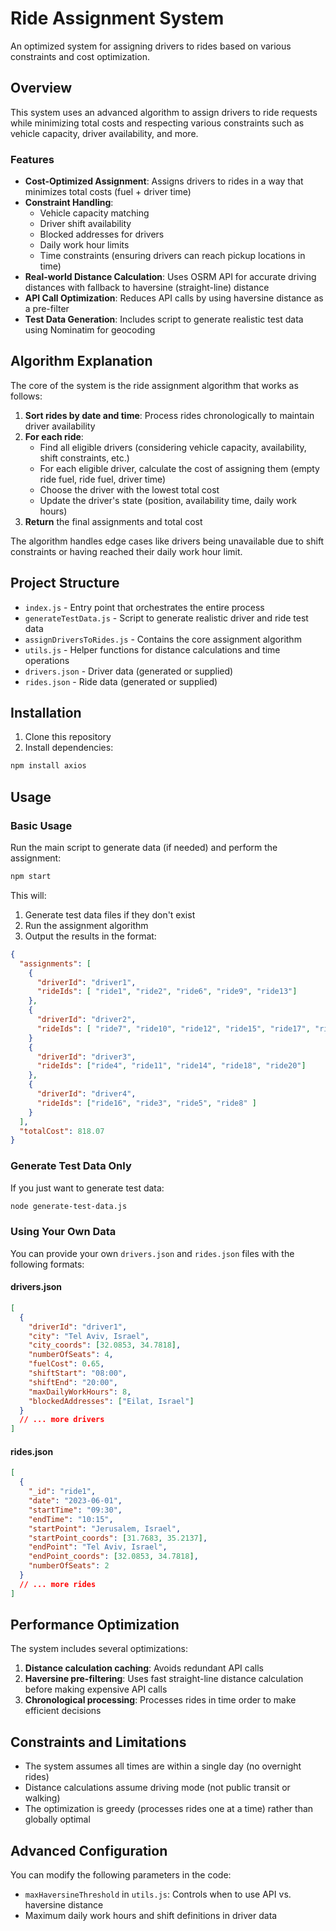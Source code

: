 # Ride Assignment System

An optimized system for assigning drivers to rides based on various constraints and cost optimization.

## Overview

This system uses an advanced algorithm to assign drivers to ride requests while minimizing total costs and respecting various constraints such as vehicle capacity, driver availability, and more.

### Features

- **Cost-Optimized Assignment**: Assigns drivers to rides in a way that minimizes total costs (fuel + driver time)
- **Constraint Handling**:
  - Vehicle capacity matching
  - Driver shift availability
  - Blocked addresses for drivers
  - Daily work hour limits
  - Time constraints (ensuring drivers can reach pickup locations in time)
- **Real-world Distance Calculation**: Uses OSRM API for accurate driving distances with fallback to haversine (straight-line) distance
- **API Call Optimization**: Reduces API calls by using haversine distance as a pre-filter
- **Test Data Generation**: Includes script to generate realistic test data using Nominatim for geocoding

## Algorithm Explanation

The core of the system is the ride assignment algorithm that works as follows:

1. **Sort rides by date and time**: Process rides chronologically to maintain driver availability
2. **For each ride**:
   - Find all eligible drivers (considering vehicle capacity, availability, shift constraints, etc.)
   - For each eligible driver, calculate the cost of assigning them (empty ride fuel, ride fuel, driver time)
   - Choose the driver with the lowest total cost
   - Update the driver's state (position, availability time, daily work hours)
3. **Return** the final assignments and total cost

The algorithm handles edge cases like drivers being unavailable due to shift constraints or having reached their daily work hour limit.

## Project Structure

- `index.js` - Entry point that orchestrates the entire process
- `generateTestData.js` - Script to generate realistic driver and ride test data
- `assignDriversToRides.js` - Contains the core assignment algorithm
- `utils.js` - Helper functions for distance calculations and time operations
- `drivers.json` - Driver data (generated or supplied)
- `rides.json` - Ride data (generated or supplied)

## Installation

1. Clone this repository
2. Install dependencies:

```bash
npm install axios
```

## Usage

### Basic Usage

Run the main script to generate data (if needed) and perform the assignment:

```bash
npm start
```

This will:

1. Generate test data files if they don't exist
2. Run the assignment algorithm
3. Output the results in the format:

```json
{
  "assignments": [
    {
      "driverId": "driver1",
      "rideIds": [ "ride1", "ride2", "ride6", "ride9", "ride13"]
    },
    {
      "driverId": "driver2",
      "rideIds": [ "ride7", "ride10", "ride12", "ride15", "ride17", "ride19"]
    }
    {
      "driverId": "driver3",
      "rideIds": ["ride4", "ride11", "ride14", "ride18", "ride20"]
    },
    {
      "driverId": "driver4",
      "rideIds": ["ride16", "ride3", "ride5", "ride8" ]
    }
  ],
  "totalCost": 818.07
}
```

### Generate Test Data Only

If you just want to generate test data:

```bash
node generate-test-data.js
```

### Using Your Own Data

You can provide your own `drivers.json` and `rides.json` files with the following formats:

#### drivers.json

```json
[
  {
    "driverId": "driver1",
    "city": "Tel Aviv, Israel",
    "city_coords": [32.0853, 34.7818],
    "numberOfSeats": 4,
    "fuelCost": 0.65,
    "shiftStart": "08:00",
    "shiftEnd": "20:00",
    "maxDailyWorkHours": 8,
    "blockedAddresses": ["Eilat, Israel"]
  }
  // ... more drivers
]
```

#### rides.json

```json
[
  {
    "_id": "ride1",
    "date": "2023-06-01",
    "startTime": "09:30",
    "endTime": "10:15",
    "startPoint": "Jerusalem, Israel",
    "startPoint_coords": [31.7683, 35.2137],
    "endPoint": "Tel Aviv, Israel",
    "endPoint_coords": [32.0853, 34.7818],
    "numberOfSeats": 2
  }
  // ... more rides
]
```

## Performance Optimization

The system includes several optimizations:

1. **Distance calculation caching**: Avoids redundant API calls
2. **Haversine pre-filtering**: Uses fast straight-line distance calculation before making expensive API calls
3. **Chronological processing**: Processes rides in time order to make efficient decisions

## Constraints and Limitations

- The system assumes all times are within a single day (no overnight rides)
- Distance calculations assume driving mode (not public transit or walking)
- The optimization is greedy (processes rides one at a time) rather than globally optimal

## Advanced Configuration

You can modify the following parameters in the code:

- `maxHaversineThreshold` in `utils.js`: Controls when to use API vs. haversine distance
- Maximum daily work hours and shift definitions in driver data
